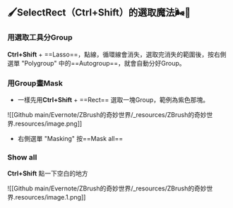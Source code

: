 ---
---
## 🖌️SelectRect（Ctrl+Shift）的選取魔法🌬️🍃

### 用選取工具分Group

**Ctrl+Shift** + ==Lasso==，點線，循環線會消失，選取完消失的範圍後，按右側選單 "Polygroup" 中的==Autogroup==，就會自動分好Group。

### 用Group畫Mask

* 一樣先用**Ctrl+Shift** \+ ==Rect== 選取一塊Group，範例為紫色那塊。

![[Github main/Evernote/ZBrush的奇妙世界/_resources/ZBrush的奇妙世界.resources/image.png]]

* 右側選單 "Masking" 按==Mask all==

### Show all

**Ctrl+Shift** 點一下空白的地方

![[Github main/Evernote/ZBrush的奇妙世界/_resources/ZBrush的奇妙世界.resources/image.1.png]]

